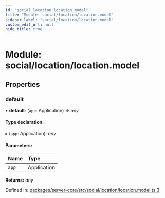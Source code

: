 ```yaml
---
id: "social_location_location_model"
title: "Module: social/location/location.model"
sidebar_label: "social/location/location.model"
custom_edit_url: null
hide_title: true
---
```


# Module: social/location/location.model

## Properties

### default

• **default**: (`app`: Application) => *any*

#### Type declaration:

▸ (`app`: Application): *any*

#### Parameters:

Name | Type |
:------ | :------ |
`app` | Application |

**Returns:** *any*

Defined in: [packages/server-core/src/social/location/location.model.ts:3](https://github.com/xr3ngine/xr3ngine/blob/673ad6a5f/packages/server-core/src/social/location/location.model.ts#L3)

